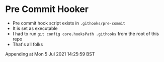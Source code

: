 # Pre Commit Hooker 

- Pre commit hook script exists in `.githooks/pre-commit`
- It is set as executable
- I had to run `git config core.hooksPath .githooks` from the root of this repo 
- That's all folks

Appending at Mon  5 Jul 2021 14:25:59 BST
